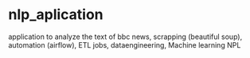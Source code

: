 # nlp_aplication
application to analyze the text of bbc news, scrapping (beautiful soup), automation (airflow), ETL jobs, dataengineering, Machine learning NPL
